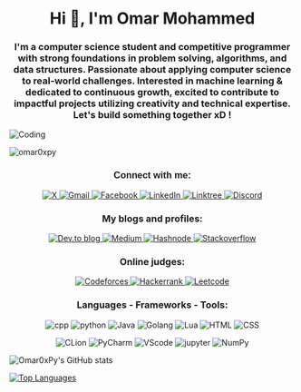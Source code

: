 <h1 align="center">Hi 👋, I'm Omar Mohammed</h1>
<h3 align="Center"><p>I'm a computer science student and competitive programmer with strong foundations in problem solving, algorithms, and data structures.
Passionate about applying computer science to real-world challenges. Interested in machine learning & dedicated to continuous growth, excited to contribute to impactful projects utilizing creativity and technical expertise. Let's build something together xD !</p></h3>

<img align="center" alt="Coding" src="https://cdn.dribbble.com/users/230034/screenshots/4618998/media/a134a46c12f9f34e0fe920fbce7a90c9.gif">

<p align="left"> <img src="https://komarev.com/ghpvc/?username=omar0xpy&label=Profile%20views&color=0e75b6&style=flat" alt="omar0xpy" /> </p>

<h3 align="center"><span style="font-family:Helvetica, sans-serif;">Connect with me:</span></h3>
<p align="center">
	<a href="https://x.com/Omar_Otaku369" target="_blank"> 
		<img src="https://img.shields.io/badge/X-%23000000.svg?style=for-the-badge&logo=X&logoColor=white" alt="X">
	</a>
	<a href="mailto:omar80747326@gmail.com" target="_blank"> 
		<img src="https://img.shields.io/badge/Gmail-D14836?style=for-the-badge&logo=gmail&logoColor=white" alt="Gmail">
	 </a>
	 <a href="https://web.facebook.com/OmarOtaku369/?_rdc=1&_rdr" target="_blank"> 
		 <img src="https://img.shields.io/badge/Facebook-%231877F2.svg?style=for-the-badge&logo=Facebook&logoColor=white" alt="Facebook"> 
	</a>
	<a href="https://www.linkedin.com/in/Omar0xM7py/" target="_blank"> 
		<img src="https://img.shields.io/badge/linkedin-%230077B5.svg?style=for-the-badge&logo=linkedin&logoColor=white" alt="LinkedIn"> 
	</a>
	<a href="https://linktr.ee/Omar0xSenpai" target="_blank">
		 <img src="https://img.shields.io/badge/linktree-1de9b6?style=for-the-badge&logo=linktree&logoColor=white" alt="Linktree"> 
	</a>
	<a href="https://discord.gg/w5PP3KjB" target="_blank"> 
		<img src="https://img.shields.io/badge/Discord-%235865F2.svg?style=for-the-badge&logo=discord&logoColor=white" alt="Discord"> 
	</a>	
</p>


<h3 align="center">My blogs and profiles:</h3>
<p align="center">
	<a href="https://dev.to/YourProfile" target="_blank"> 
		<img src="https://img.shields.io/badge/dev.to-0A0A0A?style=for-the-badge&logo=dev.to&logoColor=white" alt="Dev.to blog"> 
	</a> 
	<a href="https://medium.com/@Omar0xM7Py" target="_blank"> 
		<img src="https://img.shields.io/badge/Medium-12100E?style=for-the-badge&logo=medium&logoColor=white" alt="Medium"> 
	</a> 
	<a href="https://hashnode.com/@Omar0xPy" target="_blank"> 
		<img src="https://img.shields.io/badge/Hashnode-2962FF?style=for-the-badge&logo=hashnode&logoColor=white" alt="Hashnode"> 
	</a>
	<a href="https://stackoverflow.com/users/22212225/omar-mohammed" target="_blank"> 
		<img src="https://img.shields.io/badge/-Stackoverflow-FE7A16?style=for-the-badge&logo=stack-overflow&logoColor=white" alt="Stackoverflow">
	</a>
</p>


<h3 align="center">Online judges:</h3>
<p align="center">
	<a href="https://codeforces.com/profile/OmarMohammedCSAI" target="_blank"> 
		<img src="https://img.shields.io/badge/Codeforces-445f9d?style=for-the-badge&logo=Codeforces&logoColor=white" alt="Codeforces">
	</a>
	<a href="https://www.hackerrank.com/profile/Omar0xPy" target="_blank"> 
		<img src="https://img.shields.io/badge/-Hackerrank-2EC866?style=for-the-badge&logo=HackerRank&logoColor=white" alt="Hackerrank">
	</a>
	<a href="https://leetcode.com/u/Omar0xPy/" target="_blank"> 
		<img src="https://img.shields.io/badge/LeetCode-000000?style=for-the-badge&logo=LeetCode&logoColor=#d16c06" alt="Leetcode">
	</a>
</p>


<h3 align="center">Languages - Frameworks - Tools:</h3>
<p align="center">	
	<img src="https://img.shields.io/badge/c++-%2300599C.svg?style=for-the-badge&logo=c%2B%2B&logoColor=white" alt="cpp">
	<img src="https://img.shields.io/badge/python-3670A0?style=for-the-badge&logo=python&logoColor=ffdd54" alt="python">
	<img src="https://img.shields.io/badge/java-%23ED8B00.svg?style=for-the-badge&logo=openjdk&logoColor=white" alt="Java">
	<img src="https://img.shields.io/badge/go-%2300ADD8.svg?style=for-the-badge&logo=go&logoColor=white" alt="Golang">
	<img src="https://img.shields.io/badge/lua-%232C2D72.svg?style=for-the-badge&logo=lua&logoColor=white" alt="Lua">
	<img src="https://img.shields.io/badge/html5-%23E34F26.svg?style=for-the-badge&logo=html5&logoColor=white" alt="HTML">
	<img src="https://img.shields.io/badge/css3-%231572B6.svg?style=for-the-badge&logo=css3&logoColor=white" alt="CSS">
</p>
<p align="center">
	<img src="https://img.shields.io/badge/CLion-black?style=for-the-badge&logo=clion&logoColor=white" alt="CLion">
	<img src="https://img.shields.io/badge/pycharm-143?style=for-the-badge&logo=pycharm&logoColor=black&color=black&labelColor=green" alt="PyCharm">
	<img src="https://img.shields.io/badge/Visual%20Studio%20Code-0078d7.svg?style=for-the-badge&logo=visual-studio-code&logoColor=white" alt="VScode">
	<img src="https://img.shields.io/badge/jupyter-%23FA0F00.svg?style=for-the-badge&logo=jupyter&logoColor=white" alt="jupyter">
	<img src="https://img.shields.io/badge/numpy-%23013243.svg?style=for-the-badge&logo=numpy&logoColor=white" alt="NumPy">
</p>


![Omar0xPy's GitHub stats](https://github-readme-stats.vercel.app/api?username=Omar0xPy&show_icons=true&theme=transparent)

[![Top Languages](https://github-readme-stats.vercel.app/api/top-langs/?username=Omar0xPy)](https://github.com/anuraghazra/github-readme-stats)

